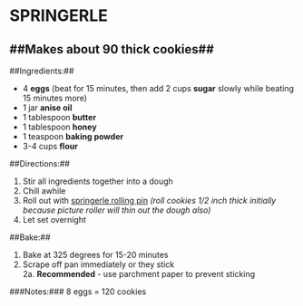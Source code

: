 SPRINGERLE
==========

##Makes about 90 thick cookies##
--------------------------------

##Ingredients:##

* 4 **eggs** (beat for 15 minutes, then add 2 cups **sugar** slowly while beating 15 minutes more)
* 1 jar **anise oil**
* 1 tablespoon **butter**
* 1 tablespoon **honey**
* 1 teaspoon **baking powder**
* 3-4 cups **flour**

##Directions:##
1. Stir all ingredients together into a dough
2. Chill awhile
3. Roll out with [springerle rolling pin](www.amazon.com/Norpro-3083-Springerle-Rolling-Pin/dp/B0000VLY7W/) *(roll cookies 1/2 inch thick initially because picture roller will thin out the dough also)*
4. Let set overnight

##Bake:##
1. Bake at 325 degrees for 15-20 minutes
2. Scrape off pan immediately or they stick  
  2a. **Recommended** - use parchment paper to prevent sticking

###Notes:###
8 eggs = 120 cookies

